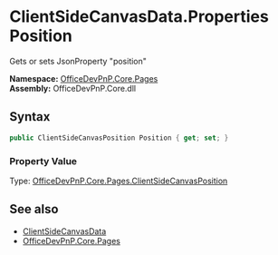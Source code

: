 # ClientSideCanvasData.Properties Position
 Gets or sets JsonProperty "position"   

**Namespace:** [OfficeDevPnP.Core.Pages](OfficeDevPnP.Core.Pages.md)  
**Assembly:** OfficeDevPnP.Core.dll  
## Syntax
```C#
public ClientSideCanvasPosition Position { get; set; }
```

### Property Value
Type: [OfficeDevPnP.Core.Pages.ClientSideCanvasPosition](OfficeDevPnP.Core.Pages.ClientSideCanvasPosition.md)  

## See also
- [ClientSideCanvasData](OfficeDevPnP.Core.Pages.ClientSideCanvasData.md) 
- [OfficeDevPnP.Core.Pages](OfficeDevPnP.Core.Pages.md) 
